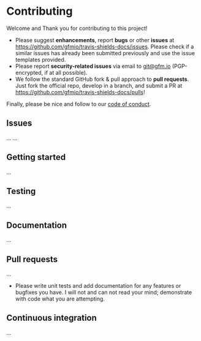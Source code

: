# Contributing

Welcome and Thank you for contributing to this project!

* Please suggest **enhancements**, report **bugs** or other **issues** at <https://github.com/gfmio/travis-shields-docs/issues>. Please check if a similar issues has already been submitted previously and use the issue templates provided.
* Please report **security-related issues** via email to git@gfm.io (PGP-encrypted, if at all possible).
* We follow the standard GitHub fork & pull approach to **pull requests**. Just fork the official repo, develop in a branch, and submit a PR at <https://github.com/gfmio/travis-shields-docs/pulls>!

Finally, please be nice and follow to our [code of conduct](https://github.com/gfmio/travis-shields-docs/blob/master/CODE_OF_CONDUCT.md).

## Issues

... ...

## Getting started

...

## Testing

...

## Documentation

...

## Pull requests

...

* Please write unit tests and add documentation for any features or bugfixes you have. I will not and can not read your mind; demonstrate with code what you are attempting.

## Continuous integration

...
